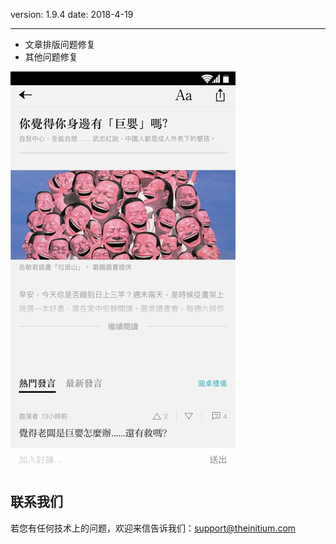 version: 1.9.4
date: 2018-4-19

---

- 文章排版问题修复
- 其他问题修复

![Today Widget](./initium-roundtable.png)


## 联系我们

若您有任何技术上的问题，欢迎来信告诉我们：[support@theinitium.com](mailto:support@theinitium.com)